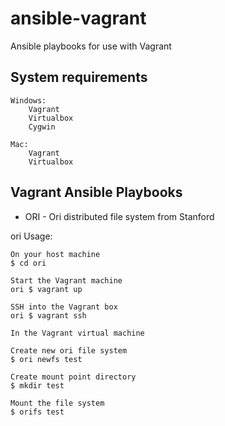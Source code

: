 ansible-vagrant
===============

Ansible playbooks for use with Vagrant

System requirements
-------------------

	Windows: 
		Vagrant
		Virtualbox
		Cygwin

	Mac: 
		Vagrant
		Virtualbox

Vagrant Ansible Playbooks
-------------------------

- ORI -
	Ori distributed file system from Stanford

ori Usage:

	On your host machine
	$ cd ori

	Start the Vagrant machine
	ori $ vagrant up

	SSH into the Vagrant box
	ori $ vagrant ssh

	In the Vagrant virtual machine

	Create new ori file system
	$ ori newfs test

	Create mount point directory
	$ mkdir test

 	Mount the file system	
	$ orifs test

